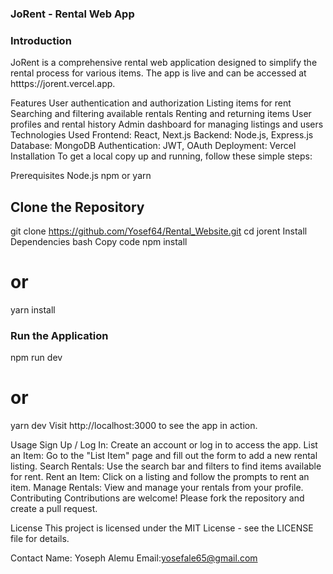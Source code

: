 <h3>JoRent - Rental Web App</h3>


<h3>Introduction</h3>
JoRent is a comprehensive rental web application designed to simplify the rental process for various items. The app is live and can be accessed at htttps://jorent.vercel.app.

Features
User authentication and authorization
Listing items for rent
Searching and filtering available rentals
Renting and returning items
User profiles and rental history
Admin dashboard for managing listings and users
Technologies Used
Frontend: React, Next.js
Backend: Node.js, Express.js
Database: MongoDB
Authentication: JWT, OAuth
Deployment: Vercel
Installation
To get a local copy up and running, follow these simple steps:

Prerequisites
Node.js
npm or yarn

<h2>Clone the Repository</h2>

git clone https://github.com/Yosef64/Rental_Website.git
cd jorent
Install Dependencies
bash
Copy code
npm install
# or
yarn install

<h3>Run the Application</h3>

npm run dev
# or
yarn dev
Visit http://localhost:3000 to see the app in action.

Usage
Sign Up / Log In: Create an account or log in to access the app.
List an Item: Go to the "List Item" page and fill out the form to add a new rental listing.
Search Rentals: Use the search bar and filters to find items available for rent.
Rent an Item: Click on a listing and follow the prompts to rent an item.
Manage Rentals: View and manage your rentals from your profile.
Contributing
Contributions are welcome! Please fork the repository and create a pull request.

License
This project is licensed under the MIT License - see the LICENSE file for details.

Contact
Name: Yoseph Alemu
Email:yosefale65@gmail.com
